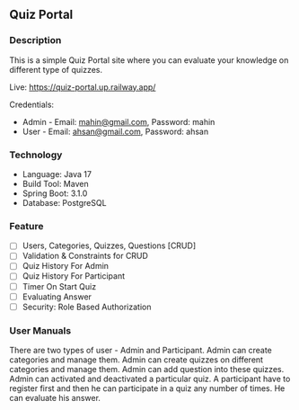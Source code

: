 ## Quiz Portal
### Description
This is a simple Quiz Portal site where you can evaluate your knowledge on different type of quizzes.

Live: https://quiz-portal.up.railway.app/

Credentials: 
* Admin - Email: mahin@gmail.com, Password: mahin
* User  - Email: ahsan@gmail.com, Password: ahsan

### Technology
* Language: Java 17
* Build Tool: Maven
* Spring Boot: 3.1.0
* Database: PostgreSQL

### Feature
- [ ] Users, Categories, Quizzes, Questions [CRUD]
- [ ] Validation & Constraints for CRUD
- [ ] Quiz History For Admin
- [ ] Quiz History For Participant
- [ ] Timer On Start Quiz
- [ ] Evaluating Answer
- [ ] Security: Role Based Authorization

### User Manuals
There are two types of user - Admin and Participant. Admin can create categories and manage them. Admin can create quizzes on different categories and manage them. Admin can add question into these quizzes. Admin can activated and deactivated a particular quiz. A participant have to register first and then he can participate in a quiz any number of times. He can evaluate his answer.
